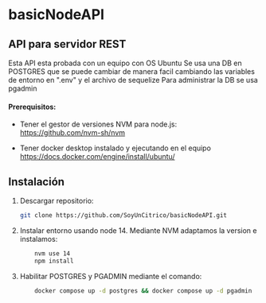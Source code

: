# basicNodeAPI


## API para servidor REST
Esta API esta probada con un equipo con OS Ubuntu
Se usa una DB en POSTGRES que se puede cambiar de manera facil cambiando 
las variables de entorno en ".env" y el archivo de sequelize
Para administrar la DB se usa pgadmin

#### Prerequisitos: 
- Tener el gestor de versiones NVM para node.js:
    https://github.com/nvm-sh/nvm
    
- Tener docker desktop instalado y ejecutando en el equipo
    https://docs.docker.com/engine/install/ubuntu/
    
## Instalación
1. Descargar repositorio:
    ``` bash   
    git clone https://github.com/SoyUnCitrico/basicNodeAPI.git
    ```
2. Instalar entorno usando node 14. Mediante NVM adaptamos la version e instalamos:
    ``` bash   
        nvm use 14
        npm install
    ```
3. Habilitar POSTGRES y  PGADMIN mediante el comando:
    ``` bash   
        docker compose up -d postgres && docker compose up -d pgadmin
    ``` 
